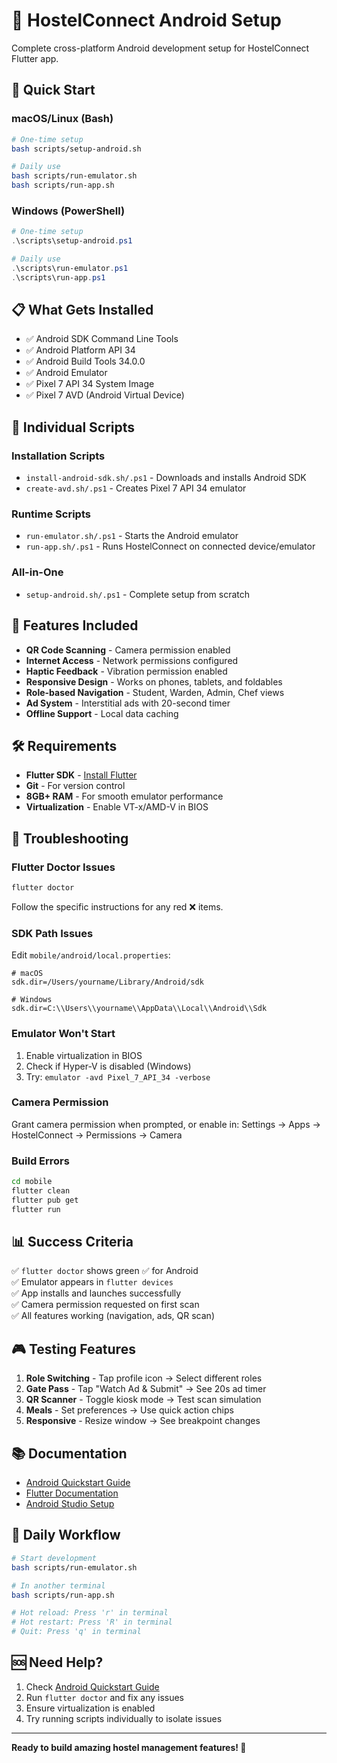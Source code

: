 # 🚀 HostelConnect Android Setup

Complete cross-platform Android development setup for HostelConnect Flutter app.

## 🎯 Quick Start

### macOS/Linux (Bash)
```bash
# One-time setup
bash scripts/setup-android.sh

# Daily use
bash scripts/run-emulator.sh
bash scripts/run-app.sh
```

### Windows (PowerShell)
```powershell
# One-time setup
.\scripts\setup-android.ps1

# Daily use
.\scripts\run-emulator.ps1
.\scripts\run-app.ps1
```

## 📋 What Gets Installed

- ✅ Android SDK Command Line Tools
- ✅ Android Platform API 34
- ✅ Android Build Tools 34.0.0
- ✅ Android Emulator
- ✅ Pixel 7 API 34 System Image
- ✅ Pixel 7 AVD (Android Virtual Device)

## 🔧 Individual Scripts

### Installation Scripts
- `install-android-sdk.sh/.ps1` - Downloads and installs Android SDK
- `create-avd.sh/.ps1` - Creates Pixel 7 API 34 emulator

### Runtime Scripts  
- `run-emulator.sh/.ps1` - Starts the Android emulator
- `run-app.sh/.ps1` - Runs HostelConnect on connected device/emulator

### All-in-One
- `setup-android.sh/.ps1` - Complete setup from scratch

## 📱 Features Included

- **QR Code Scanning** - Camera permission enabled
- **Internet Access** - Network permissions configured
- **Haptic Feedback** - Vibration permission enabled
- **Responsive Design** - Works on phones, tablets, and foldables
- **Role-based Navigation** - Student, Warden, Admin, Chef views
- **Ad System** - Interstitial ads with 20-second timer
- **Offline Support** - Local data caching

## 🛠️ Requirements

- **Flutter SDK** - [Install Flutter](https://docs.flutter.dev/get-started/install)
- **Git** - For version control
- **8GB+ RAM** - For smooth emulator performance
- **Virtualization** - Enable VT-x/AMD-V in BIOS

## 🐛 Troubleshooting

### Flutter Doctor Issues
```bash
flutter doctor
```
Follow the specific instructions for any red ❌ items.

### SDK Path Issues
Edit `mobile/android/local.properties`:
```properties
# macOS
sdk.dir=/Users/yourname/Library/Android/sdk

# Windows  
sdk.dir=C:\\Users\\yourname\\AppData\\Local\\Android\\Sdk
```

### Emulator Won't Start
1. Enable virtualization in BIOS
2. Check if Hyper-V is disabled (Windows)
3. Try: `emulator -avd Pixel_7_API_34 -verbose`

### Camera Permission
Grant camera permission when prompted, or enable in:
Settings → Apps → HostelConnect → Permissions → Camera

### Build Errors
```bash
cd mobile
flutter clean
flutter pub get
flutter run
```

## 📊 Success Criteria

✅ `flutter doctor` shows green ✅ for Android  
✅ Emulator appears in `flutter devices`  
✅ App installs and launches successfully  
✅ Camera permission requested on first scan  
✅ All features working (navigation, ads, QR scan)  

## 🎮 Testing Features

1. **Role Switching** - Tap profile icon → Select different roles
2. **Gate Pass** - Tap "Watch Ad & Submit" → See 20s ad timer
3. **QR Scanner** - Toggle kiosk mode → Test scan simulation
4. **Meals** - Set preferences → Use quick action chips
5. **Responsive** - Resize window → See breakpoint changes

## 📚 Documentation

- [Android Quickstart Guide](docs/run-android-quickstart.md)
- [Flutter Documentation](https://docs.flutter.dev/)
- [Android Studio Setup](https://developer.android.com/studio)

## 🔄 Daily Workflow

```bash
# Start development
bash scripts/run-emulator.sh

# In another terminal
bash scripts/run-app.sh

# Hot reload: Press 'r' in terminal
# Hot restart: Press 'R' in terminal
# Quit: Press 'q' in terminal
```

## 🆘 Need Help?

1. Check [Android Quickstart Guide](docs/run-android-quickstart.md)
2. Run `flutter doctor` and fix any issues
3. Ensure virtualization is enabled
4. Try running scripts individually to isolate issues

---

**Ready to build amazing hostel management features! 🎉**
